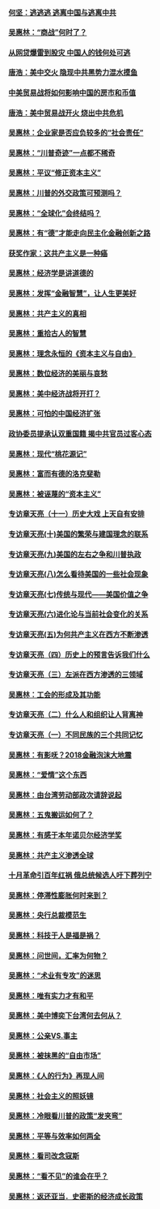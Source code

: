 #### [何坚：逃逃逃 逃离中国与逃离中共](../pages/nsc423/n10592891.md?t=10070931) 

#### [吴惠林：“商战”何时了？](../pages/nsc423/n10573558.md?t=10070931) 

#### [从网贷爆雷到股灾 中国人的钱何处可逃](../pages/nsc423/n10572800.md?t=10070931) 

#### [唐浩：美中交火 隐现中共黑势力混水摸鱼](../pages/nsc423/n10544040.md?t=10070931) 

#### [中美贸易战将如何影响中国的房市和币值](../pages/nsc423/n10543697.md?t=10070931) 

#### [唐浩：美中贸易战开火 烧出中共危机](../pages/nsc423/n10540126.md?t=10070931) 

#### [吴惠林：企业家是否应负较多的“社会责任”](../pages/nsc423/n10535022.md?t=10070931) 

#### [吴惠林：“川普奇迹”一点都不稀奇](../pages/nsc423/n10512808.md?t=10070931) 

#### [吴惠林：平议“修正资本主义”](../pages/nsc423/n10495724.md?t=10070931) 

#### [吴惠林：川普的外交政策可预测吗？](../pages/nsc423/n10462387.md?t=10070931) 

#### [吴惠林：“全球化”会终结吗？](../pages/nsc423/n10452838.md?t=10070931) 

#### [吴惠林：有“德”才能走向民主化金融创新之路](../pages/nsc423/n10432292.md?t=10070931) 

#### [获奖作家：这共产主义是一种癌](../pages/nsc423/n10431541.md?t=10070931) 

#### [吴惠林：经济学是讲道德的](../pages/nsc423/n10398014.md?t=10070931) 

#### [吴惠林：发挥“金融智慧”，让人生更美好](../pages/nsc423/n10375019.md?t=10070931) 

#### [吴惠林：共产主义的真相](../pages/nsc423/n10351394.md?t=10070931) 

#### [吴惠林：重拾古人的智慧](../pages/nsc423/n10337691.md?t=10070931) 

#### [吴惠林：理念永恒的《资本主义与自由》](../pages/nsc423/n10316274.md?t=10070931) 

#### [吴惠林：数位经济的美丽与哀愁](../pages/nsc423/n10292946.md?t=10070931) 

#### [吴惠林：美中经济战将开打？](../pages/nsc423/n10258825.md?t=10070931) 

#### [吴惠林：可怕的中国经济扩张](../pages/nsc423/n10219147.md?t=10070931) 

#### [政协委员提承认双重国籍 揭中共官员过客心态](../pages/nsc423/n10208809.md?t=10070931) 

#### [吴惠林：现代“桃花源记”](../pages/nsc423/n10185234.md?t=10070931) 

#### [吴惠林：富而有德的洛克斐勒](../pages/nsc423/n10142264.md?t=10070931) 

#### [吴惠林：被诬蔑的“资本主义”](../pages/nsc423/n10124816.md?t=10070931) 

#### [专访章天亮（十一）历史大戏 上天自有安排](../pages/nsc423/n10094905.md?t=10070931) 

#### [专访章天亮(十)美国的繁荣与建国理念的联系](../pages/nsc423/n10094899.md?t=10070931) 

#### [专访章天亮(九)美国的左右之争和川普执政](../pages/nsc423/n10094889.md?t=10070931) 

#### [专访章天亮(八)怎么看待美国的一些社会现象](../pages/nsc423/n10094857.md?t=10070931) 

#### [专访章天亮(七)传统与现代——美国价值之争](../pages/nsc423/n10093140.md?t=10070931) 

#### [专访章天亮(六)进化论与当前社会变化的关系](../pages/nsc423/n10092036.md?t=10070931) 

#### [专访章天亮(五)为何共产主义在西方不断渗透](../pages/nsc423/n10083620.md?t=10070931) 

#### [专访章天亮（四）历史上的预言告诉我们什么](../pages/nsc423/n10083606.md?t=10070931) 

#### [专访章天亮（三）左派在西方渗透的三领域](../pages/nsc423/n10081115.md?t=10070931) 

#### [吴惠林：工会的形成及其功能](../pages/nsc423/n10080633.md?t=10070931) 

#### [专访章天亮（二）什么人和组织让人背离神](../pages/nsc423/n10076637.md?t=10070931) 

#### [专访章天亮（一）不同民族的三个共同记忆](../pages/nsc423/n10074188.md?t=10070931) 

#### [吴惠林：有影呒？2018金融泡沫大地震](../pages/nsc423/n10040534.md?t=10070931) 

#### [吴惠林：“爱情”这个东西](../pages/nsc423/n10019423.md?t=10070931) 

#### [吴惠林：由台湾劳动部政次请辞说起](../pages/nsc423/n9979679.md?t=10070931) 

#### [吴惠林：五鬼搬运如何了？](../pages/nsc423/n9925338.md?t=10070931) 

#### [吴惠林：有感于本年诺贝尔经济学奖](../pages/nsc423/n9871883.md?t=10070931) 

#### [吴惠林：共产主义渗透全球](../pages/nsc423/n9812748.md?t=10070931) 

#### [十月革命引百年红祸 俄总统候选人吁下葬列宁](../pages/nsc423/n9810182.md?t=10070931) 

#### [吴惠林：停滞性膨胀何时来到？](../pages/nsc423/n9764136.md?t=10070931) 

#### [吴惠林：央行总裁模范生](../pages/nsc423/n9728134.md?t=10070931) 

#### [吴惠林：科技于人是福是祸？](../pages/nsc423/n9672982.md?t=10070931) 

#### [吴惠林：问世间，汇率为何物？](../pages/nsc423/n9621788.md?t=10070931) 

#### [吴惠林：“术业有专攻”的迷思](../pages/nsc423/n9580363.md?t=10070931) 

#### [吴惠林：唯有实力才有和平](../pages/nsc423/n9529599.md?t=10070931) 

#### [吴惠林：美中博奕下台湾何去何从？](../pages/nsc423/n9483598.md?t=10070931) 

#### [吴惠林：公亲VS.事主](../pages/nsc423/n9425637.md?t=10070931) 

#### [吴惠林：被抹黑的“自由市场”](../pages/nsc423/n9351545.md?t=10070931) 

#### [吴惠林：《人的行为》再现人间](../pages/nsc423/n9296339.md?t=10070931) 

#### [吴惠林：社会主义的照妖镜](../pages/nsc423/n9243460.md?t=10070931) 

#### [吴惠林：冷眼看川普的政策“发夹弯”](../pages/nsc423/n9120684.md?t=10070931) 

#### [吴惠林：平等与效率如何两全](../pages/nsc423/n9075430.md?t=10070931) 

#### [吴惠林：看司改念寇斯](../pages/nsc423/n9024915.md?t=10070931) 

#### [吴惠林：“看不见”的谁会在乎？](../pages/nsc423/n8977488.md?t=10070931) 

#### [吴惠林：返还亚当．史密斯的经济成长政策](../pages/nsc423/n8931896.md?t=10070931) 

